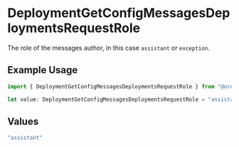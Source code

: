 # DeploymentGetConfigMessagesDeploymentsRequestRole

The role of the messages author, in this case `assistant` or `exception`.

## Example Usage

```typescript
import { DeploymentGetConfigMessagesDeploymentsRequestRole } from "@orq-ai/node/models/operations";

let value: DeploymentGetConfigMessagesDeploymentsRequestRole = "assistant";
```

## Values

```typescript
"assistant"
```
